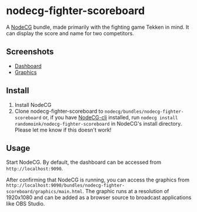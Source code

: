 # nodecg-fighter-scoreboard

A [NodeCG](http://github.com/nodecg/nodecg) bundle, made primarily with the fighting game Tekken in mind. It can display the score and name for two competitors.

## Screenshots

* [Dashboard](https://i.imgur.com/CRTl2mM.png)
* [Graphics](https://i.imgur.com/ca4StI4.png)

## Install

1. Install NodeCG
2. Clone nodecg-fighter-scoreboard to `nodecg/bundles/nodecg-fighter-scoreboard` or, if you have [NodeCG-cli](https://github.com/nodecg/nodecg-cli) installed, run `nodecg install randomoink/nodecg-fighter-scoreboard` in NodeCG's install directory. Please let me know if this doesn't work!

## Usage

Start NodeCG. By default, the dashboard can be accessed from `http://localhost:9090`.

After confirming that NodeCG is running, you can access the graphics from `http://localhost:9090/bundles/nodecg-fighter-scoreboard/graphics/main.html`. The graphic runs at a resolution of 1920x1080 and can be added as a browser source to broadcast applications like OBS Studio.